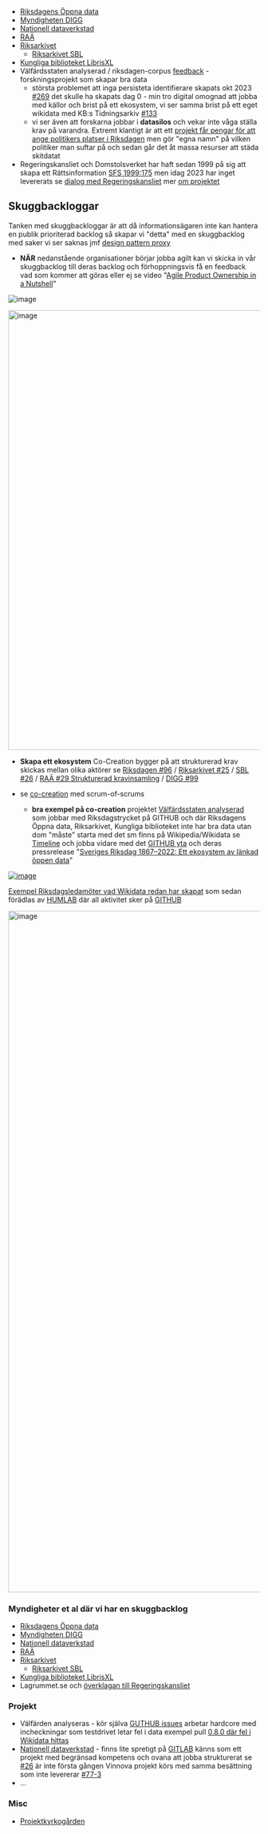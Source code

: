 
* [Riksdagens Öppna data](https://github.com/salgo60/Wikidata_riksdagen-corpus/issues/50)
* [Myndigheten DIGG](https://github.com/salgo60/DiggUptime/issues/47)
* [Nationell dataverkstad](https://github.com/salgo60/Anslagstavla/issues/3)
* [RAÄ](https://github.com/salgo60/SamlaLibris/issues/10)
* [Riksarkivet](https://github.com/salgo60/Svenskaforsamlingar/issues/2)
  * [Riksarkivet SBL](https://github.com/salgo60/Svenskaforsamlingar/issues/6)
* [Kungliga biblioteket LibrisXL](https://github.com/salgo60/spa2Commons/issues/15)
* Välfärdsstaten analyserad / riksdagen-corpus [feedback](https://github.com/salgo60/Wikidata_riksdagen-corpus/issues/164) - forskningsprojekt som skapar bra data
   * största problemet att inga persisteta identifierare skapats okt 2023 [#269](https://github.com/welfare-state-analytics/riksdagen-corpus/issues/269) det skulle ha skapats dag 0 - min tro digital omognad att jobba med källor och brist på ett ekosystem, vi ser samma brist på ett eget wikidata med KB:s Tidningsarkiv [#133](https://github.com/salgo60/Wikidata_riksdagen-corpus/issues/153)
   * vi ser även att forskarna jobbar i **datasilos** och vekar inte våga ställa krav på varandra. Extremt klantigt är att ett [projekt får pengar för att ange politikers platser i Riksdagen](https://github.com/welfare-state-analytics/riksdagen-corpus/issues/450#issuecomment-1904195910) men gör "egna namn" på vilken politiker man suftar på och sedan går det åt massa resurser att städa skitdatat
* Regeringskansliet och Domstolsverket har haft sedan 1999 på sig att skapa ett Rättsinformation [SFS 1999:175](https://www.riksdagen.se/sv/dokument-och-lagar/dokument/svensk-forfattningssamling/rattsinformationsforordning-1999175_sfs-1999-175/) men idag 2023 har inget levererats se [dialog med Regeringskansliet](https://github.com/salgo60/LagrummetLight/issues/5) mer [om projektet](https://github.com/salgo60/LagrummetLight)


## Skuggbackloggar

Tanken med skuggbackloggar är att då informationsägaren inte kan hantera en publik prioriterad backlog så skapar vi "detta" med en skuggbacklog med saker vi ser saknas jmf [design pattern proxy](https://refactoring.guru/design-patterns/proxy)

* **NÄR** nedanstående organisationer börjar jobba agilt kan vi skicka in vår skuggbacklog till deras backlog och förhoppningsvis få en feedback vad som kommer att göras eller ej se video "[Agile Product Ownership in a Nutshell](https://www.youtube.com/watch?v=502ILHjX9EE)"

 ![image](https://github.com/salgo60/Wikidata_riksdagen-corpus/assets/14206509/44e76a1b-ed61-49cf-8308-1d657c2aa826)

<img width="881" alt="image" src="https://github.com/salgo60/Wikidata_riksdagen-corpus/assets/14206509/cd755cd2-97f9-4da9-81c2-81aebd61c804">


* **Skapa ett ekosystem** Co-Creation bygger på att strukturerad krav skickas mellan olika aktörer se [Riksdagen #96](https://github.com/salgo60/Wikidata_riksdagen-corpus/issues/96) / [Riksarkivet #25](https://github.com/salgo60/Svenskaforsamlingar/issues/25) / [SBL #26](https://github.com/salgo60/Svenskaforsamlingar/issues/25) / [RAÄ #29 Strukturerad kravinsamling](https://github.com/salgo60/SamlaLibris/issues/29) / [DIGG #99](https://github.com/salgo60/DiggUptime/issues/99)

* se [co-creation](https://forum.jobtechdev.se/t/har-ni-input-till-varens-meetups/263/3?u=salgo60) med scrum-of-scrums
   * **bra exempel på co-creation** projektet [Välfärdsstaten analyserad](https://www.westac.se/en/) som jobbar med Riksdagstrycket på GITHUB och där Riksdagens Öppna data, Riksarkivet, Kungliga biblioteket inte har bra data utan dom "måste" starta med det sm finns på Wikipedia/Wikidata se [Timeline](https://js.histropedia.com/apps/query-timeline/index.html?q=SELECT%20distinct%20?person%20?personLabel%20(SAMPLE(?SPA)%20AS%20?SPA)%20%20(sample(?bild)%20AS%20?bild)%20%0A?birth%20?death%20?partyLabel%20WHERE%20%7B%0A%0A%20%20VALUES%20?member%20%7B%0A%20%20%20%20wd:Q33071890%20%0A%20%20%20%20wd:Q81531912%20%0A%20%20%20%20wd:Q82697153%20%0A%20%20%20%20wd:Q10655178%20%0A%20%20%7D%0A%20%20?person%20wdt:P39%20?member;%0A%20%20%20%20wdt:P1343%20?source.%0A%20%20?person%20p:P1343%20?pTva.%0A%20%20OPTIONAL%7B?person%20wdt:P102%20?party%7D%0A%20%20OPTIONAL%7B?person%20wdt:P569%20?birth%7D%0A%20%20OPTIONAL%7B?person%20wdt:P570%20?death%7D%0A%20%20OPTIONAL%20%7B?pTva%20ps:P1343%20wd:Q110346241.%0A%20%20?pTva%20prov:wasDerivedFrom%20%5B%20pr:P4819%20?SPAid%20%5D.%7D%0A%0A%20%20OPTIONAL%20%7B?person%20wdt:P18%20?bild%7D.%0A%20%0A%20%20BIND(URI(CONCAT(%22https://portrattarkiv.se/details/%22,?SPAid))%20AS%20?SPA)%0A%0A%20%20SERVICE%20wikibase:label%20%7B%20bd:serviceParam%20wikibase:language%20%22sv,en%22.%20%7D%0A%7D%20GROUP%20BY%20%20?person%20?personLabel%20%20?death%20?birth%20?partyLabel%0Aorder%20by%20?partyLabel&md=true&g=article&l=SPA&t=personLabel&s=birth&e=death&i=bild&d=0&c=partyLabel&f=partyLabel&v=t) och jobba vidare med det [GITHUB yta](https://github.com/welfare-state-analytics/riksdagen-corpus/issues?q=is%3Aissue+sort%3Aupdated-desc)  och deras pressrelease "[Sveriges Riksdag 1867–2022: Ett ekosystem av länkad öppen data](https://www.umu.se/nyheter/5-miljoner-till-forskning-om-lankad-parlamentariska-data_11678700)"

[![image](https://github.com/salgo60/Wikidata_riksdagen-corpus/assets/14206509/581fd162-a733-4acf-8ec7-614a16ad825c)](https://forum.jobtechdev.se/t/har-ni-input-till-varens-meetups/263/3?u=salgo60)

[Exempel Riksdagsledamöter vad Wikidata redan har skapat](https://js.histropedia.com/apps/query-timeline/index.html?q=SELECT%20distinct%20?person%20?personLabel%20(SAMPLE(?SPA)%20AS%20?SPA)%20%20(sample(?bild)%20AS%20?bild)%20%0A?birth%20?death%20?partyLabel%20WHERE%20%7B%0A%0A%20%20VALUES%20?member%20%7B%0A%20%20%20%20wd:Q33071890%20%0A%20%20%20%20wd:Q81531912%20%0A%20%20%20%20wd:Q82697153%20%0A%20%20%20%20wd:Q10655178%20%0A%20%20%7D%0A%20%20?person%20wdt:P39%20?member;%0A%20%20%20%20wdt:P1343%20?source.%0A%20%20?person%20p:P1343%20?pTva.%0A%20%20OPTIONAL%7B?person%20wdt:P102%20?party%7D%0A%20%20OPTIONAL%7B?person%20wdt:P569%20?birth%7D%0A%20%20OPTIONAL%7B?person%20wdt:P570%20?death%7D%0A%20%20OPTIONAL%20%7B?pTva%20ps:P1343%20wd:Q110346241.%0A%20%20?pTva%20prov:wasDerivedFrom%20%5B%20pr:P4819%20?SPAid%20%5D.%7D%0A%0A%20%20OPTIONAL%20%7B?person%20wdt:P18%20?bild%7D.%0A%20%0A%20%20BIND(URI(CONCAT(%22https://portrattarkiv.se/details/%22,?SPAid))%20AS%20?SPA)%0A%0A%20%20SERVICE%20wikibase:label%20%7B%20bd:serviceParam%20wikibase:language%20%22sv,en%22.%20%7D%0A%7D%20GROUP%20BY%20%20?person%20?personLabel%20%20?death%20?birth%20?partyLabel%0Aorder%20by%20?partyLabel&md=true&g=article&l=SPA&t=personLabel&s=birth&e=death&i=bild&d=0&c=partyLabel&f=partyLabel&v=t) som sedan förädlas av [HUMLAB](https://www.umu.se/nyheter/5-miljoner-till-forskning-om-lankad-parlamentariska-data_11678700) där all aktivitet sker på [GITHUB](https://github.com/welfare-state-analytics/riksdagen-corpus/issues?q=is%3Aissue+sort%3Aupdated-desc)

[<img width="1365" alt="image" src="https://github.com/salgo60/Wikidata_riksdagen-corpus/assets/14206509/ff321034-2d65-419f-98bf-e99e4dd46abd">](https://js.histropedia.com/apps/query-timeline/index.html?q=SELECT%20distinct%20?person%20?personLabel%20(SAMPLE(?SPA)%20AS%20?SPA)%20%20(sample(?bild)%20AS%20?bild)%20%0A?birth%20?death%20?partyLabel%20WHERE%20%7B%0A%0A%20%20VALUES%20?member%20%7B%0A%20%20%20%20wd:Q33071890%20%0A%20%20%20%20wd:Q81531912%20%0A%20%20%20%20wd:Q82697153%20%0A%20%20%20%20wd:Q10655178%20%0A%20%20%7D%0A%20%20?person%20wdt:P39%20?member;%0A%20%20%20%20wdt:P1343%20?source.%0A%20%20?person%20p:P1343%20?pTva.%0A%20%20OPTIONAL%7B?person%20wdt:P102%20?party%7D%0A%20%20OPTIONAL%7B?person%20wdt:P569%20?birth%7D%0A%20%20OPTIONAL%7B?person%20wdt:P570%20?death%7D%0A%20%20OPTIONAL%20%7B?pTva%20ps:P1343%20wd:Q110346241.%0A%20%20?pTva%20prov:wasDerivedFrom%20%5B%20pr:P4819%20?SPAid%20%5D.%7D%0A%0A%20%20OPTIONAL%20%7B?person%20wdt:P18%20?bild%7D.%0A%20%0A%20%20BIND(URI(CONCAT(%22https://portrattarkiv.se/details/%22,?SPAid))%20AS%20?SPA)%0A%0A%20%20SERVICE%20wikibase:label%20%7B%20bd:serviceParam%20wikibase:language%20%22sv,en%22.%20%7D%0A%7D%20GROUP%20BY%20%20?person%20?personLabel%20%20?death%20?birth%20?partyLabel%0Aorder%20by%20?partyLabel&md=true&g=article&l=SPA&t=personLabel&s=birth&e=death&i=bild&d=0&c=partyLabel&f=partyLabel&v=t)


### Myndigheter et al där vi har en skuggbacklog
* [Riksdagens Öppna data](https://github.com/salgo60/Wikidata_riksdagen-corpus/issues/50)
* [Myndigheten DIGG](https://github.com/salgo60/DiggUptime/issues/47)
* [Nationell dataverkstad](https://github.com/salgo60/Anslagstavla/issues/3)
* [RAÄ](https://github.com/salgo60/SamlaLibris/issues/10)
* [Riksarkivet](https://github.com/salgo60/Svenskaforsamlingar/issues/2)
  * [Riksarkivet SBL](https://github.com/salgo60/Svenskaforsamlingar/issues/6)
* [Kungliga biblioteket LibrisXL](https://github.com/salgo60/spa2Commons/issues/15)
* Lagrummet.se och [överklagan till Regeringskansliet](https://github.com/salgo60/LagrummetLight/issues/3)
### Projekt
* Välfärden analyseras - kör själva [GUTHUB issues](https://github.com/welfare-state-analytics/riksdagen-corpus/issues?q=is%3Aissue+) arbetar hardcore med incheckningar som testdrivet letar fel i data exempel pull [0.8.0 där fel i Wikidata hittas](https://github.com/welfare-state-analytics/riksdagen-corpus/pull/258#issuecomment-1495631051)
* [Nationell dataverkstad](https://github.com/salgo60/Anslagstavla/issues/3) - finns lite spretigt på [GITLAB](https://gitlab.com/groups/sarskilt-viktiga-datamangder/-/issues) känns som ett projekt med begränsad kompetens och ovana att jobba strukturerat se [#26](https://github.com/salgo60/Anslagstavla/issues/26) är inte första gången Vinnova projekt körs med samma besättning som inte levererar [#77-3](https://github.com/salgo60/DiggUptime/issues/77#issuecomment-1308500384)
* ...
### Misc
* [Projektkyrkogården](https://github.com/salgo60/DiggUptime/issues/77)
